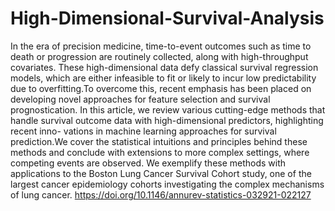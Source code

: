 # High-Dimensional-Survival-Analysis
In the era of precision medicine, time-to-event outcomes such as time to death or progression are routinely collected, along with high-throughput
covariates. These high-dimensional data defy classical survival regression models, which are either infeasible to fit or likely to incur low predictability
due to overfitting.To overcome this, recent emphasis has been placed on developing novel approaches for feature selection and survival prognostication.
In this article, we review various cutting-edge methods that handle survival outcome data with high-dimensional predictors, highlighting recent inno-
vations in machine learning approaches for survival prediction.We cover the statistical intuitions and principles behind these methods and conclude with
extensions to more complex settings, where competing events are observed.
We exemplify these methods with applications to the Boston Lung Cancer Survival Cohort study, one of the largest cancer epidemiology cohorts
investigating the complex mechanisms of lung cancer.
https://doi.org/10.1146/annurev-statistics-032921-022127
